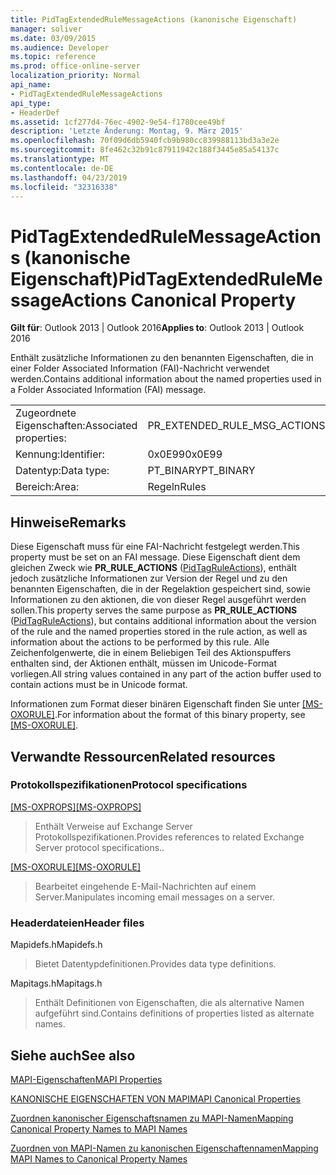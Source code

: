 ```yaml
---
title: PidTagExtendedRuleMessageActions (kanonische Eigenschaft)
manager: soliver
ms.date: 03/09/2015
ms.audience: Developer
ms.topic: reference
ms.prod: office-online-server
localization_priority: Normal
api_name:
- PidTagExtendedRuleMessageActions
api_type:
- HeaderDef
ms.assetid: 1cf277d4-76ec-4902-9e54-f1780cee49bf
description: 'Letzte Änderung: Montag, 9. März 2015'
ms.openlocfilehash: 70f09d6db5940fcb9b980cc839988113bd3a3e2e
ms.sourcegitcommit: 8fe462c32b91c87911942c188f3445e85a54137c
ms.translationtype: MT
ms.contentlocale: de-DE
ms.lasthandoff: 04/23/2019
ms.locfileid: "32316338"
---
```

# <a name="pidtagextendedrulemessageactions-canonical-property"></a><span data-ttu-id="147d6-103">PidTagExtendedRuleMessageActions (kanonische Eigenschaft)</span><span class="sxs-lookup"><span data-stu-id="147d6-103">PidTagExtendedRuleMessageActions Canonical Property</span></span>

  
  
<span data-ttu-id="147d6-104">**Gilt für**: Outlook 2013 | Outlook 2016</span><span class="sxs-lookup"><span data-stu-id="147d6-104">**Applies to**: Outlook 2013 | Outlook 2016</span></span> 
  
<span data-ttu-id="147d6-105">Enthält zusätzliche Informationen zu den benannten Eigenschaften, die in einer Folder Associated Information (FAI)-Nachricht verwendet werden.</span><span class="sxs-lookup"><span data-stu-id="147d6-105">Contains additional information about the named properties used in a Folder Associated Information (FAI) message.</span></span>
  
|||
|:-----|:-----|
|<span data-ttu-id="147d6-106">Zugeordnete Eigenschaften:</span><span class="sxs-lookup"><span data-stu-id="147d6-106">Associated properties:</span></span>  <br/> |<span data-ttu-id="147d6-107">PR_EXTENDED_RULE_MSG_ACTIONS</span><span class="sxs-lookup"><span data-stu-id="147d6-107">PR_EXTENDED_RULE_MSG_ACTIONS</span></span>  <br/> |
|<span data-ttu-id="147d6-108">Kennung:</span><span class="sxs-lookup"><span data-stu-id="147d6-108">Identifier:</span></span>  <br/> |<span data-ttu-id="147d6-109">0x0E99</span><span class="sxs-lookup"><span data-stu-id="147d6-109">0x0E99</span></span>  <br/> |
|<span data-ttu-id="147d6-110">Datentyp:</span><span class="sxs-lookup"><span data-stu-id="147d6-110">Data type:</span></span>  <br/> |<span data-ttu-id="147d6-111">PT_BINARY</span><span class="sxs-lookup"><span data-stu-id="147d6-111">PT_BINARY</span></span>  <br/> |
|<span data-ttu-id="147d6-112">Bereich:</span><span class="sxs-lookup"><span data-stu-id="147d6-112">Area:</span></span>  <br/> |<span data-ttu-id="147d6-113">Regeln</span><span class="sxs-lookup"><span data-stu-id="147d6-113">Rules</span></span>  <br/> |
   
## <a name="remarks"></a><span data-ttu-id="147d6-114">Hinweise</span><span class="sxs-lookup"><span data-stu-id="147d6-114">Remarks</span></span>

<span data-ttu-id="147d6-115">Diese Eigenschaft muss für eine FAI-Nachricht festgelegt werden.</span><span class="sxs-lookup"><span data-stu-id="147d6-115">This property must be set on an FAI message.</span></span> <span data-ttu-id="147d6-116">Diese Eigenschaft dient dem gleichen Zweck wie **PR_RULE_ACTIONS** ([PidTagRuleActions](pidtagruleactions-canonical-property.md)), enthält jedoch zusätzliche Informationen zur Version der Regel und zu den benannten Eigenschaften, die in der Regelaktion gespeichert sind, sowie Informationen zu den aktionen, die von dieser Regel ausgeführt werden sollen.</span><span class="sxs-lookup"><span data-stu-id="147d6-116">This property serves the same purpose as **PR_RULE_ACTIONS** ([PidTagRuleActions](pidtagruleactions-canonical-property.md)), but contains additional information about the version of the rule and the named properties stored in the rule action, as well as information about the actions to be performed by this rule.</span></span> <span data-ttu-id="147d6-117">Alle Zeichenfolgenwerte, die in einem Beliebigen Teil des Aktionspuffers enthalten sind, der Aktionen enthält, müssen im Unicode-Format vorliegen.</span><span class="sxs-lookup"><span data-stu-id="147d6-117">All string values contained in any part of the action buffer used to contain actions must be in Unicode format.</span></span>
  
<span data-ttu-id="147d6-118">Informationen zum Format dieser binären Eigenschaft finden Sie unter [[MS-OXORULE]](https://msdn.microsoft.com/library/70ac9436-501e-43e2-9163-20d2b546b886%28Office.15%29.aspx).</span><span class="sxs-lookup"><span data-stu-id="147d6-118">For information about the format of this binary property, see [[MS-OXORULE]](https://msdn.microsoft.com/library/70ac9436-501e-43e2-9163-20d2b546b886%28Office.15%29.aspx).</span></span>
  
## <a name="related-resources"></a><span data-ttu-id="147d6-119">Verwandte Ressourcen</span><span class="sxs-lookup"><span data-stu-id="147d6-119">Related resources</span></span>

### <a name="protocol-specifications"></a><span data-ttu-id="147d6-120">Protokollspezifikationen</span><span class="sxs-lookup"><span data-stu-id="147d6-120">Protocol specifications</span></span>

<span data-ttu-id="147d6-121">[[MS-OXPROPS]](https://msdn.microsoft.com/library/f6ab1613-aefe-447d-a49c-18217230b148%28Office.15%29.aspx)</span><span class="sxs-lookup"><span data-stu-id="147d6-121">[[MS-OXPROPS]](https://msdn.microsoft.com/library/f6ab1613-aefe-447d-a49c-18217230b148%28Office.15%29.aspx)</span></span>
  
> <span data-ttu-id="147d6-122">Enthält Verweise auf Exchange Server Protokollspezifikationen.</span><span class="sxs-lookup"><span data-stu-id="147d6-122">Provides references to related Exchange Server protocol specifications..</span></span>
    
<span data-ttu-id="147d6-123">[[MS-OXORULE]](https://msdn.microsoft.com/library/70ac9436-501e-43e2-9163-20d2b546b886%28Office.15%29.aspx)</span><span class="sxs-lookup"><span data-stu-id="147d6-123">[[MS-OXORULE]](https://msdn.microsoft.com/library/70ac9436-501e-43e2-9163-20d2b546b886%28Office.15%29.aspx)</span></span>
  
> <span data-ttu-id="147d6-124">Bearbeitet eingehende E-Mail-Nachrichten auf einem Server.</span><span class="sxs-lookup"><span data-stu-id="147d6-124">Manipulates incoming email messages on a server.</span></span>
    
### <a name="header-files"></a><span data-ttu-id="147d6-125">Headerdateien</span><span class="sxs-lookup"><span data-stu-id="147d6-125">Header files</span></span>

<span data-ttu-id="147d6-126">Mapidefs.h</span><span class="sxs-lookup"><span data-stu-id="147d6-126">Mapidefs.h</span></span>
  
> <span data-ttu-id="147d6-127">Bietet Datentypdefinitionen.</span><span class="sxs-lookup"><span data-stu-id="147d6-127">Provides data type definitions.</span></span>
    
<span data-ttu-id="147d6-128">Mapitags.h</span><span class="sxs-lookup"><span data-stu-id="147d6-128">Mapitags.h</span></span>
  
> <span data-ttu-id="147d6-129">Enthält Definitionen von Eigenschaften, die als alternative Namen aufgeführt sind.</span><span class="sxs-lookup"><span data-stu-id="147d6-129">Contains definitions of properties listed as alternate names.</span></span>
    
## <a name="see-also"></a><span data-ttu-id="147d6-130">Siehe auch</span><span class="sxs-lookup"><span data-stu-id="147d6-130">See also</span></span>



[<span data-ttu-id="147d6-131">MAPI-Eigenschaften</span><span class="sxs-lookup"><span data-stu-id="147d6-131">MAPI Properties</span></span>](mapi-properties.md)
  
[<span data-ttu-id="147d6-132">KANONISCHE EIGENSCHAFTEN VON MAPI</span><span class="sxs-lookup"><span data-stu-id="147d6-132">MAPI Canonical Properties</span></span>](mapi-canonical-properties.md)
  
[<span data-ttu-id="147d6-133">Zuordnen kanonischer Eigenschaftsnamen zu MAPI-Namen</span><span class="sxs-lookup"><span data-stu-id="147d6-133">Mapping Canonical Property Names to MAPI Names</span></span>](mapping-canonical-property-names-to-mapi-names.md)
  
[<span data-ttu-id="147d6-134">Zuordnen von MAPI-Namen zu kanonischen Eigenschaftennamen</span><span class="sxs-lookup"><span data-stu-id="147d6-134">Mapping MAPI Names to Canonical Property Names</span></span>](mapping-mapi-names-to-canonical-property-names.md)

